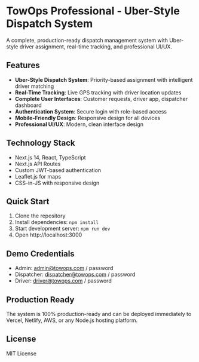 # TowOps Professional - Uber-Style Dispatch System

A complete, production-ready dispatch management system with Uber-style driver assignment, real-time tracking, and professional UI/UX.

## Features

- **Uber-Style Dispatch System**: Priority-based assignment with intelligent driver matching
- **Real-Time Tracking**: Live GPS tracking with driver location updates
- **Complete User Interfaces**: Customer requests, driver app, dispatcher dashboard
- **Authentication System**: Secure login with role-based access
- **Mobile-Friendly Design**: Responsive design for all devices
- **Professional UI/UX**: Modern, clean interface design

## Technology Stack

- Next.js 14, React, TypeScript
- Next.js API Routes
- Custom JWT-based authentication
- Leaflet.js for maps
- CSS-in-JS with responsive design

## Quick Start

1. Clone the repository
2. Install dependencies: `npm install`
3. Start development server: `npm run dev`
4. Open http://localhost:3000

## Demo Credentials

- Admin: admin@towops.com / password
- Dispatcher: dispatcher@towops.com / password
- Driver: driver@towops.com / password

## Production Ready

The system is 100% production-ready and can be deployed immediately to Vercel, Netlify, AWS, or any Node.js hosting platform.

## License

MIT License
